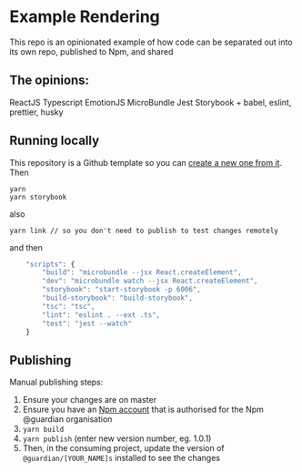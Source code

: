 # Example Rendering

This repo is an opinionated example of how code can be separated out into its own repo, published to Npm, and shared

## The opinions:

ReactJS
Typescript
EmotionJS
MicroBundle
Jest
Storybook
\+ babel, eslint, prettier, husky

## Running locally

This repository is a Github template so you can [create a new one from it](https://help.github.com/en/github/creating-cloning-and-archiving-repositories/creating-a-repository-from-a-template). Then

```
yarn
yarn storybook
```

also

```
yarn link // so you don't need to publish to test changes remotely
```

and then

```typescript
    "scripts": {
        "build": "microbundle --jsx React.createElement",
        "dev": "microbundle watch --jsx React.createElement",
        "storybook": "start-storybook -p 6006",
        "build-storybook": "build-storybook",
        "tsc": "tsc",
        "lint": "eslint . --ext .ts",
        "test": "jest --watch"
    }
```

## Publishing

Manual publishing steps:

1. Ensure your changes are on master
2. Ensure you have an [Npm account](https://docs.npmjs.com/creating-and-publishing-scoped-public-packages) that is authorised for the Npm @guardian organisation
3. `yarn build`
4. `yarn publish` (enter new version number, eg. 1.0.1)
5. Then, in the consuming project, update the version of `@guardian/[YOUR_NAME]s` installed to see the changes
